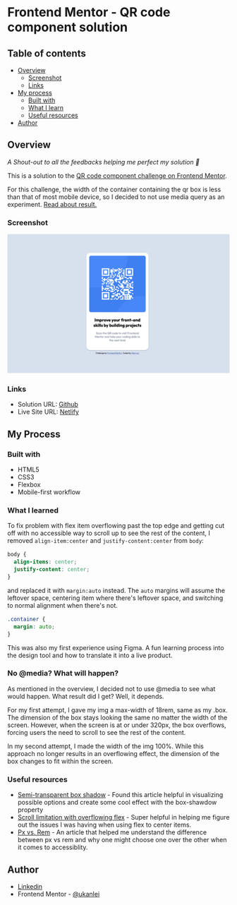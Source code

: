 # Frontend Mentor - QR code component solution

## Table of contents

- [Overview](#overview)
  - [Screenshot](#screenshot)
  - [Links](#links)
- [My process](#my-process)
  - [Built with](#built-with)
  - [What I learn](#what-i-learned)
  - [Useful resources](#useful-resources)
- [Author](#author)

## Overview

_A Shout-out to all the feedbacks helping me perfect my solution 🎉_

This is a solution to the [QR code component challenge on Frontend Mentor](https://www.frontendmentor.io/challenges/qr-code-component-iux_sIO_H).

For this challenge, the width of the container containing the qr box is less than that of most mobile device, so I decided to not use media query as an experiment. [Read about result.](#no-media-what-will-happen)

### Screenshot

![](images/qr-screenshot.png)

### Links

- Solution URL: [Github](https://github.com/ukanlei/frontendMentor/tree/master/qr-code-component-main)
- Live Site URL: [Netlify](https://cocky-mestorf-38a51c.netlify.app)

## My Process

### Built with

- HTML5
- CSS3
- Flexbox
- Mobile-first workflow

### What I learned

To fix problem with flex item overflowing past the top edge and getting cut off with no accessible way to scroll up to see the rest of the content, I removed `align-item:center` and `justify-content:center` from `body`:

```css
body {
  align-items: center;
  justify-content: center;
}
```

and replaced it with `margin:auto` instead. The `auto` margins will assume the leftover space, centering item where there's leftover space, and switching to normal alignment when there's not.

```css
.container {
  margin: auto;
}
```

This was also my first experience using Figma. A fun learning process into the design tool and how to translate it into a live product.

### No @media? What will happen?

As mentioned in the overview, I decided not to use @media to see what would happen. What result did I get? Well, it depends.

For my first attempt, I gave my img a max-width of 18rem, same as my .box. The dimension of the box stays looking the same no matter the width of the screen. However, when the screen is at or under 320px, the box overflows, forcing users the need to scroll to see the rest of the content.

In my second attempt, I made the width of the img 100%. While this approach no longer results in an overflowing effect, the dimension of the box changes to fit within the screen.

### Useful resources

- [Semi-transparent box shadow](https://css-tricks.com/almanac/properties/b/box-shadow/) - Found this article helpful in visualizing possible options and create some cool effect with the box-shawdow property
- [Scroll limitation with overflowing flex](https://stackoverflow.com/questions/33454533/cant-scroll-to-top-of-flex-item-that-is-overflowing-container) - Super helpful in helping me figure out the issues I was having when using flex to center items.
- [Px vs. Rem](https://medium.com/user-experience-design-1/why-designers-should-move-from-px-to-rem-and-how-to-do-that-in-figma-c0ea23e07a15) - An article that helped me understand the difference between px vs rem and why one might choose one over the other when it comes to accessiblity.

## Author

- [Linkedin](https://www.linkedin.com/in/ukanlei/)
- Frontend Mentor - [@ukanlei](https://www.frontendmentor.io/profile/ukanlei)
